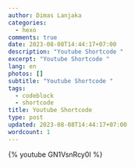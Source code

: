 ```yaml
---
author: Dimas Lanjaka
categories:
  - hexo
comments: true
date: 2023-08-08T14:44:17+07:00
description: "Youtube Shortcode "
excerpt: "Youtube Shortcode "
lang: en
photos: []
subtitle: "Youtube Shortcode "
tags:
  - codeblock
  - shortcode
title: Youtube Shortcode
type: post
updated: 2023-08-08T14:44:17+07:00
wordcount: 1
---
```


{% youtube GN1VsnRcy0I %}